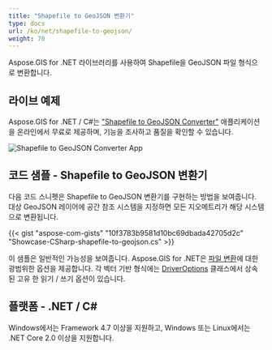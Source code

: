 ```yaml
---
title: "Shapefile to GeoJSON 변환기"
type: docs
url: /ko/net/shapefile-to-geojson/
weight: 70
---
```


Aspose.GIS for .NET 라이브러리를 사용하여 Shapefile을 GeoJSON 파일 형식으로 변환합니다.

## **라이브 예제**

Aspose.GIS for .NET / C#는 ["Shapefile to GeoJSON Converter"](https://products.aspose.app/gis/conversion/shapefile-to-geojson) 애플리케이션을 온라인에서 무료로 제공하며, 기능을 조사하고 품질을 확인할 수 있습니다.

![Shapefile to GeoJSON Converter App](conversion.png)

## **코드 샘플 - Shapefile to GeoJSON 변환기**

다음 코드 스니펫은 Shapefile to GeoJSON 변환기를 구현하는 방법을 보여줍니다. 대상 GeoJSON 레이어에 공간 참조 시스템을 지정하면 모든 지오메트리가 해당 시스템으로 변환됩니다. 

{{< gist "aspose-com-gists" "10f3783b9581d10bc69dbada42705d2c" "Showcase-CSharp-shapefile-to-geojson.cs" >}}

이 샘플은 일반적인 가능성을 보여줍니다. Aspose.GIS for .NET은 [파일 변환](https://docs.aspose.com/gis/net/vector-layers/)에 대한 광범위한 옵션을 제공합니다. 각 벡터 기반 형식에는 [DriverOptions](https://reference.aspose.com/gis/net/aspose.gis/driveroptions) 클래스에서 상속된 고유 한 읽기 / 쓰기 옵션이 있습니다.

## **플랫폼 - .NET / C#**

Windows에서는 Framework 4.7 이상을 지원하고, Windows 또는 Linux에서는 .NET Core 2.0 이상을 지원합니다.
